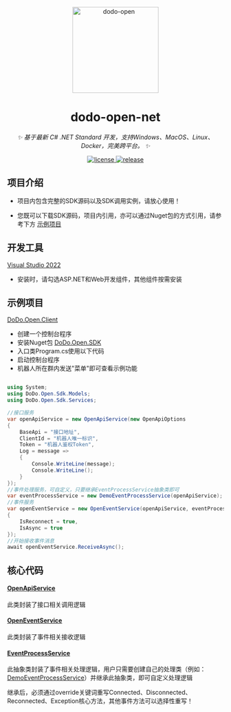 <p align="center">
  <a href="https://open.imdodo.com">
    <img src="https://avatars.githubusercontent.com/u/96616694" width="200" height="200" alt="dodo-open">
  </a>
</p>

<div align="center">

  # dodo-open-net

  _✨ 基于最新 C# .NET Standard 开发，支持Windows、MacOS、Linux、Docker，完美跨平台。 ✨_

  <a href="https://github.com/dodo-open/dodo-open-net/blob/main/LICENSE">
    <img src="https://img.shields.io/github/license/dodo-open/dodo-open-net" alt="license">
  </a>
  <a href="https://github.com/dodo-open/dodo-open-net/releases">
    <img src="https://img.shields.io/github/v/release/dodo-open/dodo-open-net?color=blueviolet&include_prereleases"
      alt="release">
  </a>

</div>

## 项目介绍

- 项目内包含完整的SDK源码以及SDK调用实例，请放心使用！

- 您既可以下载SDK源码，项目内引用，亦可以通过Nuget包的方式引用，请参考下方 [示例项目](#示例项目)

## 开发工具

[Visual Studio 2022](https://visualstudio.microsoft.com/zh-hans/vs/)

- 安装时，请勾选ASP.NET和Web开发组件，其他组件按需安装

## 示例项目

[DoDo.Open.Client](https://github.com/dodo-open/dodo-open-net/tree/main/src/DoDo.Open.Client)

- 创建一个控制台程序
- 安装Nuget包 [DoDo.Open.SDK](https://www.nuget.org/packages/DoDo.Open.Sdk/)
- 入口类Program.cs使用以下代码
- 启动控制台程序
- 机器人所在群内发送"菜单"即可查看示例功能

```cs

using System;
using DoDo.Open.Sdk.Models;
using DoDo.Open.Sdk.Services;

//接口服务
var openApiService = new OpenApiService(new OpenApiOptions
{
    BaseApi = "接口地址",
    ClientId = "机器人唯一标识",
    Token = "机器人鉴权Token",
    Log = message =>
    {
        Console.WriteLine(message);
        Console.WriteLine();
    }
});
//事件处理服务，可自定义，只要继承EventProcessService抽象类即可
var eventProcessService = new DemoEventProcessService(openApiService);
//事件服务
var openEventService = new OpenEventService(openApiService, eventProcessService, new OpenEventOptions
{
    IsReconnect = true,
    IsAsync = true
});
//开始接收事件消息
await openEventService.ReceiveAsync();

```

## 核心代码

#### [OpenApiService](https://github.com/dodo-open/dodo-open-net/blob/main/src/DoDo.Open.Sdk/Services/OpenApiService.cs)

此类封装了接口相关调用逻辑

#### [OpenEventService](https://github.com/dodo-open/dodo-open-net/blob/main/src/DoDo.Open.Sdk/Services/OpenEventService.cs)

此类封装了事件相关接收逻辑

#### [EventProcessService](https://github.com/dodo-open/dodo-open-net/blob/main/src/DoDo.Open.Sdk/Services/EventProcessService.cs)

此抽象类封装了事件相关处理逻辑，用户只需要创建自己的处理类（例如：[DemoEventProcessService](https://github.com/dodo-open/dodo-open-net/blob/main/src/DoDo.Open.Sdk/Services/DemoEventProcessService.cs)）并继承此抽象类，即可自定义处理逻辑

继承后，必须通过override关键词重写Connected、Disconnected、Reconnected、Exception核心方法，其他事件方法可以选择性重写！
